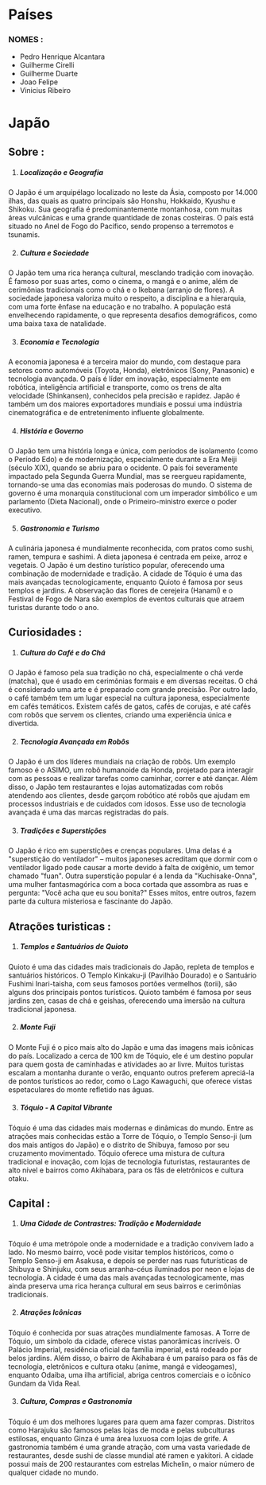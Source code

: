 # Países

### NOMES :
* Pedro Henrique Alcantara
* Guilherme Cirelli
* Guilherme Duarte
* Joao Felipe
* Vinicius Ribeiro

# Japão

## Sobre :

1. ##### Localização e Geografia
O Japão é um arquipélago localizado no leste da Ásia, composto por 14.000 ilhas, das quais as quatro principais são Honshu, Hokkaido, Kyushu e Shikoku.
Sua geografia é predominantemente montanhosa, com muitas áreas vulcânicas e uma grande quantidade de zonas costeiras.
O país está situado no Anel de Fogo do Pacífico, sendo propenso a terremotos e tsunamis.

2. ##### Cultura e Sociedade
O Japão tem uma rica herança cultural, mesclando tradição com inovação. É famoso por suas artes, como o cinema, o mangá e o anime, além de cerimônias tradicionais como o chá e o Ikebana (arranjo de flores).
A sociedade japonesa valoriza muito o respeito, a disciplina e a hierarquia, com uma forte ênfase na educação e no trabalho.
A população está envelhecendo rapidamente, o que representa desafios demográficos, como uma baixa taxa de natalidade.

3. ##### Economia e Tecnologia
A economia japonesa é a terceira maior do mundo, com destaque para setores como automóveis (Toyota, Honda), eletrônicos (Sony, Panasonic) e tecnologia avançada.
O país é líder em inovação, especialmente em robótica, inteligência artificial e transporte, como os trens de alta velocidade (Shinkansen), conhecidos pela precisão e rapidez.
Japão é também um dos maiores exportadores mundiais e possui uma indústria cinematográfica e de entretenimento influente globalmente.

4. ##### História e Governo
O Japão tem uma história longa e única, com períodos de isolamento (como o Período Edo) e de modernização, especialmente durante a Era Meiji (século XIX), quando se abriu para o ocidente.
O país foi severamente impactado pela Segunda Guerra Mundial, mas se reergueu rapidamente, tornando-se uma das economias mais poderosas do mundo.
O sistema de governo é uma monarquia constitucional com um imperador simbólico e um parlamento (Dieta Nacional), onde o Primeiro-ministro exerce o poder executivo.

5. ##### Gastronomia e Turismo
A culinária japonesa é mundialmente reconhecida, com pratos como sushi, ramen, tempura e sashimi. A dieta japonesa é centrada em peixe, arroz e vegetais.
O Japão é um destino turístico popular, oferecendo uma combinação de modernidade e tradição. A cidade de Tóquio é uma das mais avançadas tecnologicamente, enquanto Quioto é famosa por seus templos e jardins.
A observação das flores de cerejeira (Hanami) e o Festival de Fogo de Nara são exemplos de eventos culturais que atraem turistas durante todo o ano.


## Curiosidades : 

1. ##### Cultura do Café e do Chá
O Japão é famoso pela sua tradição no chá, especialmente o chá verde (matcha), que é usado em cerimônias formais e em diversas receitas. O chá é considerado uma arte e é preparado com grande precisão. Por outro lado, o café também tem um lugar especial na cultura japonesa, especialmente em cafés temáticos. Existem cafés de gatos, cafés de corujas, e até cafés com robôs que servem os clientes, criando uma experiência única e divertida.

2. ##### Tecnologia Avançada em Robôs
O Japão é um dos líderes mundiais na criação de robôs. Um exemplo famoso é o ASIMO, um robô humanoide da Honda, projetado para interagir com as pessoas e realizar tarefas como caminhar, correr e até dançar. Além disso, o Japão tem restaurantes e lojas automatizadas com robôs atendendo aos clientes, desde garçom robótico até robôs que ajudam em processos industriais e de cuidados com idosos. Esse uso de tecnologia avançada é uma das marcas registradas do país.

3. ##### Tradições e Superstições
O Japão é rico em superstições e crenças populares. Uma delas é a "superstição do ventilador" – muitos japoneses acreditam que dormir com o ventilador ligado pode causar a morte devido à falta de oxigênio, um temor chamado "fuan". Outra superstição popular é a lenda da "Kuchisake-Onna", uma mulher fantasmagórica com a boca cortada que assombra as ruas e pergunta: "Você acha que eu sou bonita?" Esses mitos, entre outros, fazem parte da cultura misteriosa e fascinante do Japão.


## Atrações turisticas :

1. ##### Templos e Santuários de Quioto
Quioto é uma das cidades mais tradicionais do Japão, repleta de templos e santuários históricos. O Templo Kinkaku-ji (Pavilhão Dourado) e o Santuário Fushimi Inari-taisha, com seus famosos portões vermelhos (torii), são alguns dos principais pontos turísticos. Quioto também é famosa por seus jardins zen, casas de chá e geishas, oferecendo uma imersão na cultura tradicional japonesa.

2. ##### Monte Fuji
O Monte Fuji é o pico mais alto do Japão e uma das imagens mais icônicas do país. Localizado a cerca de 100 km de Tóquio, ele é um destino popular para quem gosta de caminhadas e atividades ao ar livre. Muitos turistas escalam a montanha durante o verão, enquanto outros preferem apreciá-la de pontos turísticos ao redor, como o Lago Kawaguchi, que oferece vistas espetaculares do monte refletido nas águas.

3. ##### Tóquio - A Capital Vibrante
Tóquio é uma das cidades mais modernas e dinâmicas do mundo. Entre as atrações mais conhecidas estão a Torre de Tóquio, o Templo Senso-ji (um dos mais antigos do Japão) e o distrito de Shibuya, famoso por seu cruzamento movimentado. Tóquio oferece uma mistura de cultura tradicional e inovação, com lojas de tecnologia futuristas, restaurantes de alto nível e bairros como Akihabara, para os fãs de eletrônicos e cultura otaku.

 ## Capital :

 1. ##### Uma Cidade de Contrastres: Tradição e Modernidade
Tóquio é uma metrópole onde a modernidade e a tradição convivem lado a lado. No mesmo bairro, você pode visitar templos históricos, como o Templo Senso-ji em Asakusa, e depois se perder nas ruas futurísticas de Shibuya e Shinjuku, com seus arranha-céus iluminados por neon e lojas de tecnologia. A cidade é uma das mais avançadas tecnologicamente, mas ainda preserva uma rica herança cultural em seus bairros e cerimônias tradicionais.

2. ##### Atrações Icônicas
Tóquio é conhecida por suas atrações mundialmente famosas. A Torre de Tóquio, um símbolo da cidade, oferece vistas panorâmicas incríveis. O Palácio Imperial, residência oficial da família imperial, está rodeado por belos jardins. Além disso, o bairro de Akihabara é um paraíso para os fãs de tecnologia, eletrônicos e cultura otaku (anime, mangá e videogames), enquanto Odaiba, uma ilha artificial, abriga centros comerciais e o icônico Gundam da Vida Real.

3. ##### Cultura, Compras e Gastronomia
Tóquio é um dos melhores lugares para quem ama fazer compras. Distritos como Harajuku são famosos pelas lojas de moda e pelas subculturas estilosas, enquanto Ginza é uma área luxuosa com lojas de grife. A gastronomia também é uma grande atração, com uma vasta variedade de restaurantes, desde sushi de classe mundial até ramen e yakitori. A cidade possui mais de 200 restaurantes com estrelas Michelin, o maior número de qualquer cidade no mundo.